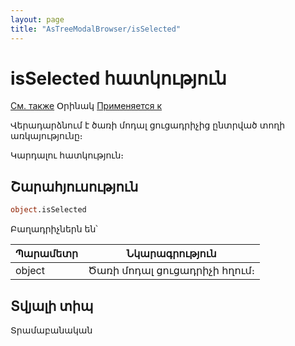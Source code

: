```yaml
---
layout: page
title: "AsTreeModalBrowser/isSelected"
---
```


# isSelected հատկություն


[См. также](../AsTreeModalBrowser.md) Օրինակ [Применяется к](../AsTreeModalBrowser.md)

Վերադարձնում է ծառի մոդալ ցուցադրիչից ընտրված տողի առկայությունը։

Կարդալու հատկություն։

## Շարահյուսություն

``` vb
object.isSelected
```
Բաղադրիչներն են՝

| Պարամետր | Նկարագրություն |
|--|--|
| object | Ծառի մոդալ ցուցադրիչի հղում։ |


## Տվյալի տիպ

Տրամաբանական
